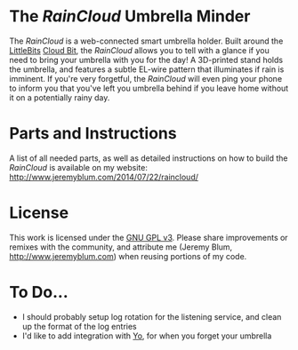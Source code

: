 The *RainCloud* Umbrella Minder
=============================
The *RainCloud* is a web-connected smart umbrella holder. Built around the [LittleBits](http://www.shareasale.com/r.cfm?u=966033&b=601008&m=53280&afftrack=&urllink=www%2Elittlebits%2Ecc) [Cloud Bit](http://www.shareasale.com/r.cfm?u=966033&b=601008&m=53280&afftrack=&urllink=littlebits%2Ecc%2Fcloud), the *RainCloud* allows you to tell with a glance if you need to bring your umbrella with you for the day! A 3D-printed stand holds the umbrella, and features a subtle EL-wire pattern that illuminates if rain is imminent. If you're very forgetful, the *RainCloud* will even ping your phone to inform you that you've left you umbrella behind if you leave home without it on a potentially rainy day.

Parts and Instructions
======================
A list of all needed parts, as well as detailed instructions on how to build the *RainCloud* is available on my website: <http://www.jeremyblum.com/2014/07/22/raincloud/>

License
=======
This work is licensed under the [GNU GPL v3](http://www.gnu.org/licenses/gpl.html).
Please share improvements or remixes with the community, and attribute me (Jeremy Blum, <http://www.jeremyblum.com>) when reusing portions of my code.

To Do...
========
* I should probably setup log rotation for the listening service, and clean up the format of the log entries
* I'd like to add integration with [Yo](http://www.justyo.co/), for when you forget your umbrella

